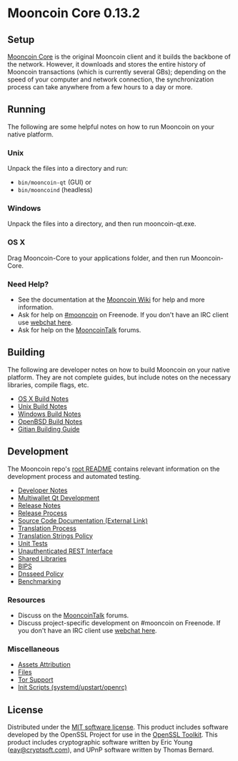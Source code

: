 Mooncoin Core 0.13.2
=====================

Setup
---------------------
[Mooncoin Core](http://mooncoin.com/en/download) is the original Mooncoin client and it builds the backbone of the network. However, it downloads and stores the entire history of Mooncoin transactions (which is currently several GBs); depending on the speed of your computer and network connection, the synchronization process can take anywhere from a few hours to a day or more.

Running
---------------------
The following are some helpful notes on how to run Mooncoin on your native platform.

### Unix

Unpack the files into a directory and run:

- `bin/mooncoin-qt` (GUI) or
- `bin/mooncoind` (headless)

### Windows

Unpack the files into a directory, and then run mooncoin-qt.exe.

### OS X

Drag Mooncoin-Core to your applications folder, and then run Mooncoin-Core.

### Need Help?

* See the documentation at the [Mooncoin Wiki](https://mooncoin.info/)
for help and more information.
* Ask for help on [#mooncoin](http://webchat.freenode.net?channels=mooncoin) on Freenode. If you don't have an IRC client use [webchat here](http://webchat.freenode.net?channels=mooncoin).
* Ask for help on the [MooncoinTalk](https://mooncointalk.io/) forums.

Building
---------------------
The following are developer notes on how to build Mooncoin on your native platform. They are not complete guides, but include notes on the necessary libraries, compile flags, etc.

- [OS X Build Notes](build-osx.md)
- [Unix Build Notes](build-unix.md)
- [Windows Build Notes](build-windows.md)
- [OpenBSD Build Notes](build-openbsd.md)
- [Gitian Building Guide](gitian-building.md)

Development
---------------------
The Mooncoin repo's [root README](/README.md) contains relevant information on the development process and automated testing.

- [Developer Notes](developer-notes.md)
- [Multiwallet Qt Development](multiwallet-qt.md)
- [Release Notes](release-notes.md)
- [Release Process](release-process.md)
- [Source Code Documentation (External Link)](https://dev.visucore.com/bitcoin/doxygen/)
- [Translation Process](translation_process.md)
- [Translation Strings Policy](translation_strings_policy.md)
- [Unit Tests](unit-tests.md)
- [Unauthenticated REST Interface](REST-interface.md)
- [Shared Libraries](shared-libraries.md)
- [BIPS](bips.md)
- [Dnsseed Policy](dnsseed-policy.md)
- [Benchmarking](benchmarking.md)

### Resources
* Discuss on the [MooncoinTalk](https://mooncointalk.io/) forums.
* Discuss project-specific development on #mooncoin on Freenode. If you don't have an IRC client use [webchat here](http://webchat.freenode.net/?channels=mooncoin).

### Miscellaneous
- [Assets Attribution](assets-attribution.md)
- [Files](files.md)
- [Tor Support](tor.md)
- [Init Scripts (systemd/upstart/openrc)](init.md)

License
---------------------
Distributed under the [MIT software license](http://www.opensource.org/licenses/mit-license.php).
This product includes software developed by the OpenSSL Project for use in the [OpenSSL Toolkit](https://www.openssl.org/). This product includes
cryptographic software written by Eric Young ([eay@cryptsoft.com](mailto:eay@cryptsoft.com)), and UPnP software written by Thomas Bernard.
